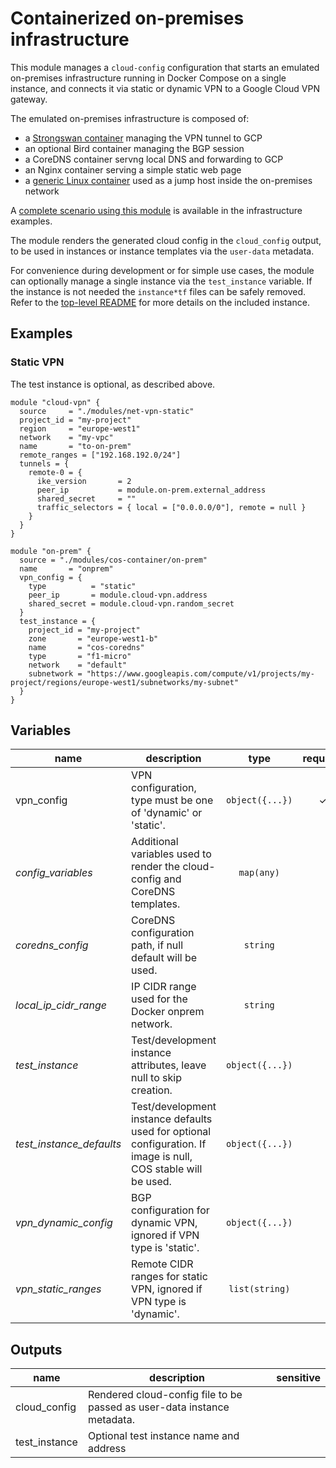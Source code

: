 # Containerized on-premises infrastructure

This module manages a `cloud-config` configuration that starts an emulated on-premises infrastructure running in Docker Compose on a single instance, and connects it via static or dynamic VPN to a Google Cloud VPN gateway.

The emulated on-premises infrastructure is composed of:

- a [Strongswan container](./docker-images/strongswan) managing the VPN tunnel to GCP
- an optional Bird container managing the BGP session
- a CoreDNS container servng local DNS and forwarding to GCP
- an Nginx container serving a simple static web page
- a [generic Linux container](./docker-images/toolbox) used as a jump host inside the on-premises network

A [complete scenario using this module](../../../infrastructure/onprem-google-access-dns) is available in the infrastructure examples.

The module renders the generated cloud config in the `cloud_config` output, to be used in instances or instance templates via the `user-data` metadata.

For convenience during development or for simple use cases, the module can optionally manage a single instance via the `test_instance` variable. If the instance is not needed the `instance*tf` files can be safely removed. Refer to the [top-level README](../README.md) for more details on the included instance.

## Examples

### Static VPN

The test instance is optional, as described above.

```hcl
module "cloud-vpn" {
  source     = "./modules/net-vpn-static"
  project_id = "my-project"
  region     = "europe-west1"
  network    = "my-vpc"
  name       = "to-on-prem"
  remote_ranges = ["192.168.192.0/24"]
  tunnels = {
    remote-0 = {
      ike_version       = 2
      peer_ip           = module.on-prem.external_address
      shared_secret     = ""
      traffic_selectors = { local = ["0.0.0.0/0"], remote = null }
    }
  }
}

module "on-prem" {
  source = "./modules/cos-container/on-prem"
  name       = "onprem"
  vpn_config = {
    type          = "static"
    peer_ip       = module.cloud-vpn.address
    shared_secret = module.cloud-vpn.random_secret
  }
  test_instance = {
    project_id = "my-project"
    zone       = "europe-west1-b"
    name       = "cos-coredns"
    type       = "f1-micro"
    network    = "default"
    subnetwork = "https://www.googleapis.com/compute/v1/projects/my-project/regions/europe-west1/subnetworks/my-subnet"
  }
}
```

<!-- BEGIN TFDOC -->
## Variables

| name | description | type | required | default |
|---|---|:---: |:---:|:---:|
| vpn_config | VPN configuration, type must be one of 'dynamic' or 'static'. | <code title="object&#40;&#123;&#10;peer_ip        &#61; string&#10;shared_secret  &#61; string&#10;type &#61; string&#10;peer_ip2       &#61; string&#10;shared_secret2 &#61; string&#10;&#125;&#41;">object({...})</code> | ✓ |  |
| *config_variables* | Additional variables used to render the cloud-config and CoreDNS templates. | <code title="map&#40;any&#41;">map(any)</code> |  | <code title="">{}</code> |
| *coredns_config* | CoreDNS configuration path, if null default will be used. | <code title="">string</code> |  | <code title="">null</code> |
| *local_ip_cidr_range* | IP CIDR range used for the Docker onprem network. | <code title="">string</code> |  | <code title="">192.168.192.0/24</code> |
| *test_instance* | Test/development instance attributes, leave null to skip creation. | <code title="object&#40;&#123;&#10;project_id &#61; string&#10;zone       &#61; string&#10;name       &#61; string&#10;type &#61; string&#10;network    &#61; string&#10;subnetwork &#61; string&#10;&#125;&#41;">object({...})</code> |  | <code title="">null</code> |
| *test_instance_defaults* | Test/development instance defaults used for optional configuration. If image is null, COS stable will be used. | <code title="object&#40;&#123;&#10;disks &#61; map&#40;object&#40;&#123;&#10;read_only &#61; bool&#10;size      &#61; number&#10;&#125;&#41;&#41;&#10;image                 &#61; string&#10;metadata              &#61; map&#40;string&#41;&#10;nat                   &#61; bool&#10;service_account_roles &#61; list&#40;string&#41;&#10;tags                  &#61; list&#40;string&#41;&#10;&#125;&#41;">object({...})</code> |  | <code title="&#123;&#10;disks    &#61; &#123;&#125;&#10;image    &#61; null&#10;metadata &#61; &#123;&#125;&#10;nat      &#61; false&#10;service_account_roles &#61; &#91;&#10;&#34;roles&#47;logging.logWriter&#34;,&#10;&#34;roles&#47;monitoring.metricWriter&#34;&#10;&#93;&#10;tags &#61; &#91;&#34;ssh&#34;&#93;&#10;&#125;">...</code> |
| *vpn_dynamic_config* | BGP configuration for dynamic VPN, ignored if VPN type is 'static'. | <code title="object&#40;&#123;&#10;local_bgp_asn      &#61; number&#10;local_bgp_address  &#61; string&#10;peer_bgp_asn       &#61; number&#10;peer_bgp_address   &#61; string&#10;local_bgp_asn2     &#61; number&#10;local_bgp_address2 &#61; string&#10;peer_bgp_asn2      &#61; number&#10;peer_bgp_address2  &#61; string&#10;&#125;&#41;">object({...})</code> |  | <code title="&#123;&#10;local_bgp_asn      &#61; 64514&#10;local_bgp_address  &#61; &#34;169.254.1.2&#34;&#10;peer_bgp_asn       &#61; 64513&#10;peer_bgp_address   &#61; &#34;169.254.1.1&#34;&#10;local_bgp_asn2     &#61; 64514&#10;local_bgp_address2 &#61; &#34;169.254.2.2&#34;&#10;peer_bgp_asn2      &#61; 64520&#10;peer_bgp_address2  &#61; &#34;169.254.2.1&#34;&#10;&#125;">...</code> |
| *vpn_static_ranges* | Remote CIDR ranges for static VPN, ignored if VPN type is 'dynamic'. | <code title="list&#40;string&#41;">list(string)</code> |  | <code title="">["10.0.0.0/8"]</code> |

## Outputs

| name | description | sensitive |
|---|---|:---:|
| cloud_config | Rendered cloud-config file to be passed as user-data instance metadata. |  |
| test_instance | Optional test instance name and address |  |
<!-- END TFDOC -->
